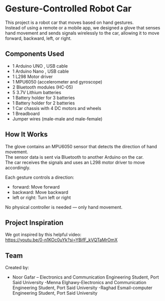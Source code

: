 # Gesture-Controlled Robot Car

This project is a robot car that moves based on hand gestures.  
Instead of using a remote or a mobile app, we designed a glove that senses hand movement and sends signals wirelessly to the car, allowing it to move forward, backward, left, or right.

## Components Used

- 1 Arduino UNO , USB cable  
- 1 Arduino Nano , USB cable  
- 1 L298 Motor driver  
- 1 MPU6050 (accelerometer and gyroscope)  
- 2 Bluetooth modules (HC-05)  
- 5 3.7V Lithium batteries  
- 1 Battery holder for 3 batteries  
- 1 Battery holder for 2 batteries  
- 1 Car chassis with 4 DC motors and wheels  
- 1 Breadboard  
- Jumper wires (male-male and male-female)

## How It Works

The glove contains an MPU6050 sensor that detects the direction of hand movement.  
The sensor data is sent via Bluetooth to another Arduino on the car.  
The car receives the signals and uses an L298 motor driver to move accordingly.

Each gesture controls a direction:
- forward: Move forward  
- backward: Move backward  
- left or right: Turn left or right  

No physical controller is needed — only hand movement.

## Project Inspiration

We got inspired by this helpful video:  
https://youtu.be/0-n1KOc0uYk?si=YBifF_kVQTaMrOmX

## Team

Created by:  
- Noor Gafar – Electronics and Communication Engineering Student, Port Said University
-Menna Elghawy-Electronics and Communication Engineering Student, Port Said University
-Raghad Esmail-computer Engineering Student, Port Said University
